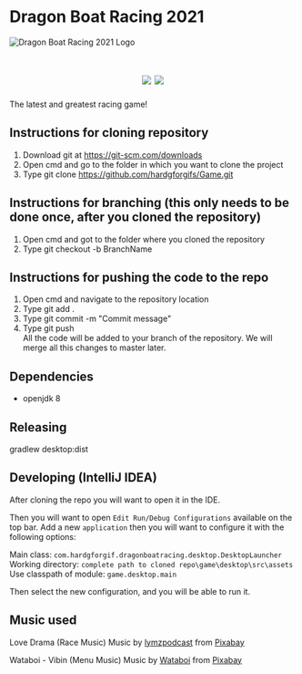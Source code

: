 # Dragon Boat Racing 2021

![Dragon Boat Racing 2021 Logo](https://github.com/hardgforgifs/game/raw/master/core/assets/Title.png)
<h1 align="center">
<img src="https://img.shields.io/github/issues/MrPoketes/ENG1-TEAM6-ASSESSMENT-2?style=flat-square">
<img src="https://img.shields.io/github/forks/MrPoketes/ENG1-TEAM6-ASSESSMENT-2?label=pull%20requests">
</h1>

The latest and greatest racing game!

## Instructions for cloning repository
1. Download git at https://git-scm.com/downloads
2. Open cmd and go to the folder in which you want to clone the project
3. Type git clone https://github.com/hardgforgifs/Game.git


## Instructions for branching (this only needs to be done once, after you cloned the repository)
1. Open cmd and got to the folder where you cloned the repository
2. Type git checkout -b BranchName
 

## Instructions for pushing the code to the repo
1. Open cmd and navigate to the repository location
2. Type git add .
3. Type git commit -m "Commit message"
4. Type git push\
All the code will be added to your branch of the repository. We will merge all this changes to master later.

## Dependencies

* openjdk 8

## Releasing

gradlew desktop:dist

## Developing (IntelliJ IDEA)

After cloning the repo you will want to open it in the IDE.

Then you will want to open `Edit Run/Debug Configurations` available on the top bar.
Add a new `application` then you will want to configure it with the following options:

Main class: `com.hardgforgif.dragonboatracing.desktop.DesktopLauncher`  
Working directory: `complete path to cloned repo\game\desktop\src\assets`  
Use classpath of module: `game.desktop.main`  

Then select the new configuration, and you will be able to run it.

## Music used

Love Drama (Race Music) Music by <a href="/users/lymzpodcast-18852086/?tab=audio&amp;utm_source=link-attribution&amp;utm_medium=referral&amp;utm_campaign=audio&amp;utm_content=1333">lymzpodcast</a> from <a href="https://pixabay.com/music/?utm_source=link-attribution&amp;utm_medium=referral&amp;utm_campaign=music&amp;utm_content=1333">Pixabay</a>

Wataboi - Vibin (Menu Music) Music by <a href="/users/wataboi-12344345/?tab=audio&amp;utm_source=link-attribution&amp;utm_medium=referral&amp;utm_campaign=audio&amp;utm_content=1168">Wataboi</a> from <a href="https://pixabay.com/?utm_source=link-attribution&amp;utm_medium=referral&amp;utm_campaign=music&amp;utm_content=1168">Pixabay</a>
